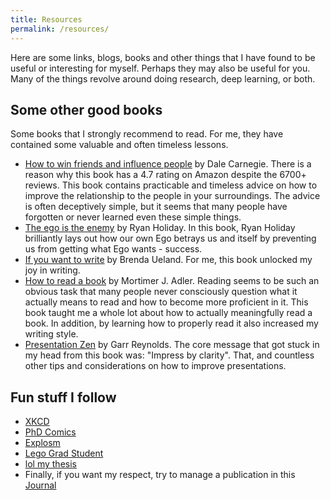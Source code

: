 ```yaml
---
title: Resources
permalink: /resources/
---
```


Here are some links, blogs, books and other things that I have found to be useful or interesting for myself. Perhaps they may also be useful for you. Many of the things revolve around doing research, deep learning, or both.


## Some other good books
Some books that I strongly recommend to read.  For me, they have contained some valuable and often timeless lessons.
- [How to win friends and influence people](https://www.amazon.com/How-Win-Friends-Influence-People/dp/0671027034/) by Dale Carnegie. There is a reason why this book has a 4.7 rating on Amazon despite the 6700+ reviews. This book contains practicable and timeless advice on how to improve the relationship to the people in your surroundings. The advice is often deceptively simple, but it seems that many people have forgotten or never learned even these simple things.
- [The ego is the enemy](https://www.amazon.com/Ego-Enemy-Ryan-Holiday/dp/1591847818) by Ryan Holiday. In this book, Ryan Holiday brilliantly lays out how our own Ego betrays us and itself by preventing us from getting what Ego wants - success.  
- [If you want to write](https://www.amazon.com/You-Want-Write-Brenda-Ueland/dp/1614271356) by Brenda Ueland. For me, this book unlocked my joy in writing.
- [How to read a book](https://www.amazon.com/How-Read-Book-Intelligent-Touchstone/dp/0671212095) by Mortimer J. Adler. Reading seems to be such an obvious task that many people never consciously question what it actually means to read and how to become more proficient in it. This book taught me a whole lot about how to actually meaningfully read a book. In addition, by learning how to properly read it also increased my writing style.  
- [Presentation Zen](https://www.amazon.com/Presentation-Zen-Simple-Design-Delivery/dp/0321811984) by Garr Reynolds. The core message that got stuck in my head from this book was: "Impress by clarity". That, and countless other tips and considerations on how to improve presentations.

## Fun stuff I follow
- [XKCD](https://xkcd.com/)
- [PhD Comics](http://phdcomics.com/comics.php)
- [Explosm](http://explosm.net/)
- [Lego Grad Student](https://legogradstudent.tumblr.com/)
- [lol my thesis](http://lolmythesis.com/)
- Finally, if you want my respect, try to manage a publication in this [Journal](http://www.universalrejection.org/)


<!--
You can see live demo [here](https://aweekj.github.io/Kiko-plus). This theme is inspired by [Kiko](http://github.com/gfjaru/Kiko) theme.

## Features

- Disqus comment system
- Google analytics
- Pagination support
- Custom tags
- SEO support


## Installation

#### Method 1: new master's repository (The Best)

1. First [fork](https://github.com/AWEEKJ/Kiko-plus/fork) it.
2. Change your forked repository name _Kiko-plus_ to __USERNAME.github.io__ where __USERNAME__ is your github username.
3. Access your new blog via [https://username.github.io](https://username.github.io).
4. [See configuration](#configuration).

#### Method 2: gh-pages in existing repository

1. Create a new branch called _gh-pages_ in the repository where you want to add a template [managing branches](https://help.github.com/articles/creating-and-deleting-branches-within-your-repository/).
2. From command line run `git clone https://github.com/AWEEKJ/Kiko-plus.git` - this will clone _Kiko-plus_ template to your computer.
3. Create new branch `git checkout -b gh-pages` where _gh-pages_ will be your branch name.
4. Add remote, which is your repo from the first step, to your new branch `git remote add gh-pages https://github.com/<yourName>/<yourMaster>/gh-pages`. _yourName_ is your account name and _yourMaster_ is your repository.
5. Push new branch to remote `git push gh-pages`.
6. Update `_config.yml` file by changing `baseurl: "<branchName>"` _branchName_ is your branch name where _gh-pages_ resides. See [configuration](#configuration).

#### Method 3: Run it locally

1. Download [zip](https://github.com/AWEEKJ/Kiko-plus/archive/master.zip) or clone it `git clone https://github.com/AWEEKJ/Kiko-plus`.
2. Go inside folder and run `jekyll serve` or `rake preview`. This will build a website which you can access [https://localhost:4000](https://localhost:4000). You need to have [Jekyll](https://jekyllrb.com/docs/installation/) installed to do this.


## Configuration

All configuration is done via `_config.yml` file which you will find in your main repo folder. Change this `<something>` to yours.

### Basic

- Config your blog name.

```yml
name: <blog-name>
```

- These configuration in `author:` is for links to icons in footer. If you want to add more link icons, modify `_includes/footer.html` file.

```yml
author:
  facebook:         your-id
  twitter:          your-id
  github:           your-id
  linkedin:         your-id
  medium:           your-id
  tumblr:           your-id
  email:            your-id@your-email.com
```

- Change copyright year and name in footer.

```yml
copyright:
  year:             2017
  name:             Kiko
```

### Google analytics

- Change this to your Google Analytic ID.

```yml
google-analytics:
  id:               "your-id"
```

### Disqus

- Change this to your Disqus short name.

```yml
disqus:
  id:               "your-id"
```

### URL

- Config your domain.

```yml
url: "https://<your-name>.github.io"
```

- **NOTE** When if running locally, change url to

```yml
url: "https://localhost:4000"
```

- Change this to your branch name where _gh-pages_ resides.
- **NOTE** apply only if you used __Method 2__ for installation.

```yml
baseurl: "/<branch-name>"
```

## Rakefile Usage

```bash
# Create new post
$ rake post title="A Title" [date="2015-08-16"] [tags="[tag1, tag2]"]

# Create new draft post
$ rake draft title="A Title" [date="2015-08-16"] [tags="[tag1, tag2]"]

# Install Jekyll Plugins. Do before running in local.
$ rake geminstall

# Run in Local
$ rake preview
```

## License

This theme is released under MIT License.
-->
